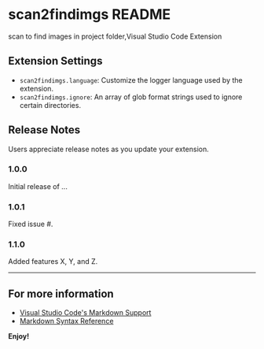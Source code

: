 # scan2findimgs README

scan to find images in project folder,Visual Studio Code Extension

## Extension Settings

* `scan2findimgs.language`: Customize the logger language used by the extension.
* `scan2findimgs.ignore`: An array of glob format strings used to ignore certain directories.

## Release Notes

Users appreciate release notes as you update your extension.

### 1.0.0

Initial release of ...

### 1.0.1

Fixed issue #.

### 1.1.0

Added features X, Y, and Z.

---

## For more information

* [Visual Studio Code's Markdown Support](http://code.visualstudio.com/docs/languages/markdown)
* [Markdown Syntax Reference](https://help.github.com/articles/markdown-basics/)

**Enjoy!**

